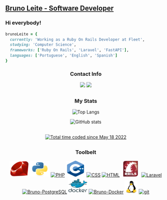 
## [Bruno Leite - Software Developer](https://bruno.buzz/)

### Hi everybody!

```ruby
brunoLeite = {
  currently: 'Working as a Ruby On Rails Developer at Fleet',
  studying: 'Computer Science',
  frameworks: ['Ruby On Rails', 'Laravel', 'FastAPI'],
  languages: ['Portuguese', 'English', 'Spanish']
}

```

<div align="center">
  <h3>Contact Info</h3>
  <a href="https://www.linkedin.com/in/bruno-mariano-leite/" target="_blank"><img src="https://img.shields.io/badge/-LinkedIn-%230077B5?style=for-the-badge&logo=linkedin&logoColor=white" target="_blank"></a>
  <a href="mailto:bmarianoleite4@gmail.com" target="_blank"><img src="https://img.shields.io/badge/Gmail-D14836?style=for-the-badge&logo=gmail&logoColor=white" target="_blank"></a>
</div>

##
<div align="center">
  <h3>My Stats</h3>
  
  ![Top Langs](https://github-readme-stats.vercel.app/api/top-langs/?username=nullbr&layout=compact)
  
  ![GitHub stats](https://github-readme-stats.vercel.app/api?username=nullbr&show_icons=true)   
</div>

<br>

<div align="center">
  <a href="https://wakatime.com/@9450441a-ff7b-4805-b841-897d35ef3820"><img src="https://wakatime.com/badge/user/9450441a-ff7b-4805-b841-897d35ef3820.svg" alt="Total time coded since May 18 2022" /></a>
</div>

##
<div align="center" style="display: inline_block">

  <h3>Toolbelt</h3>
  <a href="https://rubyonrails.org" target="_blank"><img alt="Ruby" height="50" width="60" src="https://raw.githubusercontent.com/devicons/devicon/master/icons/ruby/ruby-original.svg"></a>
  <a href="https://www.python.org/" target="_blank"><img alt="Py" height="50" width="60" src="https://github.com/devicons/devicon/raw/master/icons/python/python-original.svg"></a>
  <a href="https://www.php.net/download-logos.php" target="_blank"><img alt="PHP" height="50" width="60" src="https://www.php.net/images/logos/new-php-logo.svg"></a>
  <a href="https://www.cplusplus.com/" target="_blank"><img alt="PHP" height="50" width="60" src="https://raw.githubusercontent.com/devicons/devicon/master/icons/cplusplus/cplusplus-original.svg"></a>
  <a href="https://www.w3schools.com/css/" target="_blank"><img alt="CSS" height="50" width="60" src="https://cdn.jsdelivr.net/gh/devicons/devicon/icons/css3/css3-original.svg"></a>
  <a href="https://www.w3.org/html/" target="_blank"><img alt="HTML" height="50" width="60" src="https://cdn.jsdelivr.net/gh/devicons/devicon/icons/html5/html5-original.svg"></a>
  <a href="https://rubyonrails.org" target="_blank"><img alt="RoR" height="50" width="60" src="https://raw.githubusercontent.com/devicons/devicon/master/icons/rails/rails-original-wordmark.svg"></a>
  <a href="https://www.vectorlogo.zone/logos/laravel/index.html" target="_blank"><img src="https://www.vectorlogo.zone/logos/laravel/laravel-icon.svg" alt="Laravel" width="60" height="50"/></a>
  <a href="https://www.postgresql.org" target="_blank"><img alt="Bruno-PostgreSQL" height="50" width="60" src="https://cdn.jsdelivr.net/gh/devicons/devicon/icons/postgresql/postgresql-original.svg"></a>
  <a href="https://www.docker.com/" target="_blank"><img alt="Bruno-Docker" height="50" width="60" src="https://raw.githubusercontent.com/devicons/devicon/master/icons/docker/docker-original-wordmark.svg"></a>
  <a href="https://heroku.com" target="_blank"><img alt="Bruno-Docker" height="50" width="60" src="https://www.vectorlogo.zone/logos/heroku/heroku-icon.svg"></a>
  <a href="https://www.linux.org/" target="_blank"><img src="https://raw.githubusercontent.com/devicons/devicon/master/icons/linux/linux-original.svg" alt="linux" width="40" height="40"/></a>
  <a href="https://git-scm.com/" target="_blank"><img src="https://www.vectorlogo.zone/logos/git-scm/git-scm-icon.svg" alt="git" width="60" height="50"/></a>
</div>

